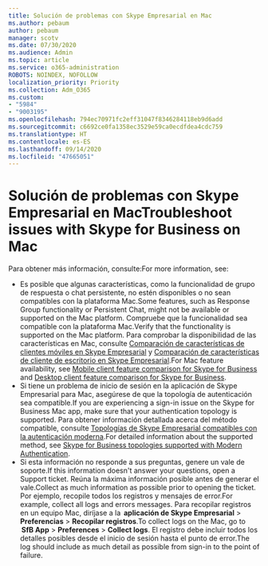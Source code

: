 ```yaml
---
title: Solución de problemas con Skype Empresarial en Mac
ms.author: pebaum
author: pebaum
manager: scotv
ms.date: 07/30/2020
ms.audience: Admin
ms.topic: article
ms.service: o365-administration
ROBOTS: NOINDEX, NOFOLLOW
localization_priority: Priority
ms.collection: Adm_O365
ms.custom:
- "5984"
- "9003195"
ms.openlocfilehash: 794ec70971fc2eff31047f8346284118eb9d6add
ms.sourcegitcommit: c6692ce0fa1358ec3529e59ca0ecdfdea4cdc759
ms.translationtype: HT
ms.contentlocale: es-ES
ms.lasthandoff: 09/14/2020
ms.locfileid: "47665051"
---
```

# <a name="troubleshoot-issues-with-skype-for-business-on-mac"></a><span data-ttu-id="05d8e-102">Solución de problemas con Skype Empresarial en Mac</span><span class="sxs-lookup"><span data-stu-id="05d8e-102">Troubleshoot issues with Skype for Business on Mac</span></span>

<span data-ttu-id="05d8e-103">Para obtener más información, consulte:</span><span class="sxs-lookup"><span data-stu-id="05d8e-103">For more information, see:</span></span> 

- <span data-ttu-id="05d8e-104">Es posible que algunas características, como la funcionalidad de grupo de respuesta o chat persistente, no estén disponibles o no sean compatibles con la plataforma Mac.</span><span class="sxs-lookup"><span data-stu-id="05d8e-104">Some features, such as Response Group functionality or Persistent Chat, might not be available or supported on the Mac platform.</span></span> <span data-ttu-id="05d8e-105">Compruebe que la funcionalidad sea compatible con la plataforma Mac.</span><span class="sxs-lookup"><span data-stu-id="05d8e-105">Verify that the functionality is supported on the Mac platform.</span></span> <span data-ttu-id="05d8e-106">Para comprobar la disponibilidad de las características en Mac, consulte [Comparación de características de clientes móviles en Skype Empresarial](https://technet.microsoft.com/library/Dn951412.aspx) y [Comparación de características de cliente de escritorio en Skype Empresarial](https://docs.microsoft.com/skypeforbusiness/plan-your-deployment/clients-and-devices/desktop-feature-comparison).</span><span class="sxs-lookup"><span data-stu-id="05d8e-106">For Mac feature availability, see [Mobile client feature comparison for Skype for Business](https://technet.microsoft.com/library/Dn951412.aspx) and [Desktop client feature comparison for Skype for Business](https://docs.microsoft.com/skypeforbusiness/plan-your-deployment/clients-and-devices/desktop-feature-comparison).</span></span>
- <span data-ttu-id="05d8e-107">Si tiene un problema de inicio de sesión en la aplicación de Skype Empresarial para Mac, asegúrese de que la topología de autenticación sea compatible.</span><span class="sxs-lookup"><span data-stu-id="05d8e-107">If you are experiencing a sign-in issue on the Skype for Business Mac app, make sure that your authentication topology is supported.</span></span> <span data-ttu-id="05d8e-108">Para obtener información detallada acerca del método compatible, consulte [Topologías de Skype Empresarial compatibles con la autenticación moderna](https://docs.microsoft.com/skypeforbusiness/plan-your-deployment/modern-authentication/topologies-supported).</span><span class="sxs-lookup"><span data-stu-id="05d8e-108">For detailed information about the supported method, see [Skype for Business topologies supported with Modern Authentication](https://docs.microsoft.com/skypeforbusiness/plan-your-deployment/modern-authentication/topologies-supported).</span></span>  
- <span data-ttu-id="05d8e-109">Si esta información no responde a sus preguntas, genere un vale de soporte.</span><span class="sxs-lookup"><span data-stu-id="05d8e-109">If this information doesn't answer your questions, open a Support ticket.</span></span> <span data-ttu-id="05d8e-110">Reúna la máxima información posible antes de generar el vale.</span><span class="sxs-lookup"><span data-stu-id="05d8e-110">Collect as much information as possible prior to opening the ticket.</span></span> <span data-ttu-id="05d8e-111">Por ejemplo, recopile todos los registros y mensajes de error.</span><span class="sxs-lookup"><span data-stu-id="05d8e-111">For example, collect all logs and errors messages.</span></span> <span data-ttu-id="05d8e-112">Para recopilar registros en un equipo Mac, diríjase a la  **aplicación de Skype Empresarial** > **Preferencias** > **Recopilar registros**.</span><span class="sxs-lookup"><span data-stu-id="05d8e-112">To collect logs on the Mac, go to  **SfB App** > **Preferences** > **Collect logs**.</span></span>  <span data-ttu-id="05d8e-113">El registro debe incluir todos los detalles posibles desde el inicio de sesión hasta el punto de error.</span><span class="sxs-lookup"><span data-stu-id="05d8e-113">The log should include as much detail as possible from sign-in to the point of failure.</span></span>